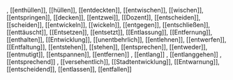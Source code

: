 , [[enthüllen]], [[hüllen]], [[entdeckten]], [[entwischen]], [[wischen]], [[entspringen]], [[decken]], [[entzwei]], [[Dozent]], [[entscheiden]], [[scheiden]], [[entwickeln]], [[wickeln]], [[entgegen]], [[entschließen]], [[enttäuscht]], [[Entsetzen]], [[entsetzt]], [[Entlassung]], [[Entfernung]], [[enthalten]], [[Entwicklung]], [[unentbehrlich]], [[entlehnen]], [[entwerfen]], [[Entfaltung]], [[entstehen]], [[stehen]], [[entsprechen]], [[entweder]], [[entmutigt]], [[entspannen]], [[entfernen]]
, [[entlang]]
, [[entlanggehen]]
, [[entsprechend]]
, [[versehentlich]], [[Stadtentwicklung]], [[Entwarnung]], [[entscheidend]], [[entlassen]], [[entfallen]]